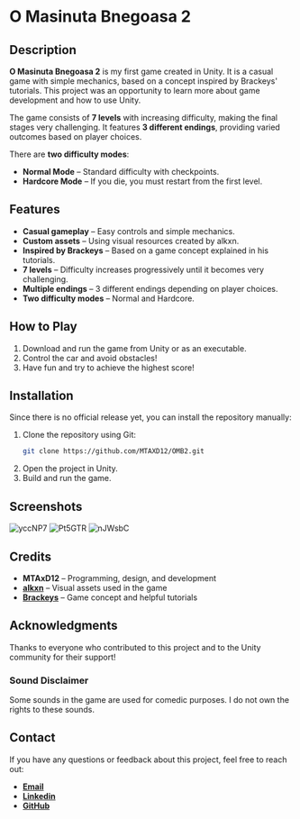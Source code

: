 # O Masinuta Bnegoasa 2

## Description
**O Masinuta Bnegoasa 2** is my first game created in Unity. It is a casual game with simple mechanics, based on a concept inspired by Brackeys' tutorials. This project was an opportunity to learn more about game development and how to use Unity.

The game consists of **7 levels** with increasing difficulty, making the final stages very challenging. It features **3 different endings**, providing varied outcomes based on player choices.

There are **two difficulty modes**:
- **Normal Mode** – Standard difficulty with checkpoints.
- **Hardcore Mode** – If you die, you must restart from the first level.

## Features
- **Casual gameplay** – Easy controls and simple mechanics.
- **Custom assets** – Using visual resources created by alkxn.
- **Inspired by Brackeys** – Based on a game concept explained in his tutorials.
- **7 levels** – Difficulty increases progressively until it becomes very challenging.
- **Multiple endings** – 3 different endings depending on player choices.
- **Two difficulty modes** – Normal and Hardcore.

## How to Play
1. Download and run the game from Unity or as an executable.
2. Control the car and avoid obstacles!
3. Have fun and try to achieve the highest score!

## Installation
Since there is no official release yet, you can install the repository manually:
1. Clone the repository using Git:
   ```sh
   git clone https://github.com/MTAXD12/OMB2.git
   ```
2. Open the project in Unity.
3. Build and run the game.

## Screenshots
![yccNP7](https://github.com/user-attachments/assets/0287a1e9-39a0-4437-ab37-4ba5c695de84)
![Pt5GTR](https://github.com/user-attachments/assets/08541fe6-c426-4ee2-9036-c865f032083b)
![nJWsbC](https://github.com/user-attachments/assets/c93df918-5543-45a4-8d3f-3b90eeab435d)

## Credits
- **MTAxD12** – Programming, design, and development
- [**alkxn**](https://www.instagram.com/agache__/) – Visual assets used in the game
- [**Brackeys**](https://www.youtube.com/@Brackeys) – Game concept and helpful tutorials

## Acknowledgments
Thanks to everyone who contributed to this project and to the Unity community for their support!

### Sound Disclaimer
Some sounds in the game are used for comedic purposes. I do not own the rights to these sounds.

## Contact

If you have any questions or feedback about this project, feel free to reach out:

- [**Email**](mailto:andrei.foco@yahoo.com)
- [**Linkedin**](https://www.linkedin.com/in/andrei-preda-59aba1309/)
- [**GitHub**](https://github.com/MTAxD12)

